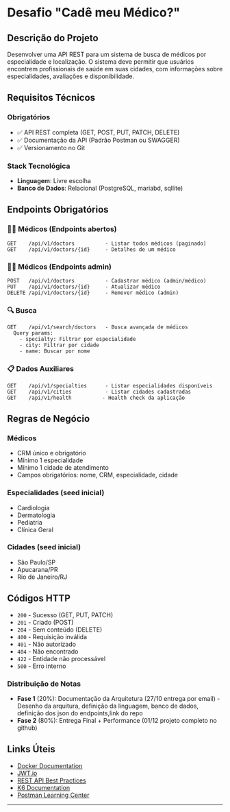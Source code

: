 # Desafio "Cadê meu Médico?" 

## Descrição do Projeto

Desenvolver uma API REST para um sistema de busca de médicos por especialidade e localização. O sistema deve permitir que usuários encontrem profissionais de saúde em suas cidades, com informações sobre especialidades, avaliações e disponibilidade.

## Requisitos Técnicos

### Obrigatórios
- ✅ API REST completa (GET, POST, PUT, PATCH, DELETE)
- ✅ Documentação da API (Padrão Postman ou SWAGGER)
- ✅ Versionamento no Git

### Stack Tecnológica
- **Linguagem**: Livre escolha
- **Banco de Dados**: Relacional (PostgreSQL, mariabd, sqllite)


## Endpoints Obrigatórios


### 👨‍⚕️ Médicos (Endpoints abertos)
```
GET    /api/v1/doctors          - Listar todos médicos (paginado)
GET    /api/v1/doctors/{id}     - Detalhes de um médico
```
### 👨‍⚕️ Médicos (Endpoints admin)
```
POST   /api/v1/doctors          - Cadastrar médico (admin/médico)
PUT    /api/v1/doctors/{id}     - Atualizar médico
DELETE /api/v1/doctors/{id}     - Remover médico (admin)
```

### 🔍 Busca
```
GET    /api/v1/search/doctors   - Busca avançada de médicos
  Query params:
    - specialty: Filtrar por especialidade
    - city: Filtrar por cidade
    - name: Buscar por nome
```

### 📋 Dados Auxiliares
```
GET    /api/v1/specialties      - Listar especialidades disponíveis
GET    /api/v1/cities           - Listar cidades cadastradas
GET    /api/v1/health          - Health check da aplicação
```

## Regras de Negócio


### Médicos
- CRM único e obrigatório
- Mínimo 1 especialidade
- Mínimo 1 cidade de atendimento
- Campos obrigatórios: nome, CRM, especialidade, cidade


### Especialidades (seed inicial)
- Cardiologia
- Dermatologia
- Pediatria
- Clínica Geral


### Cidades (seed inicial)
- São Paulo/SP
- Apucarana/PR
- Rio de Janeiro/RJ


## Códigos HTTP

- `200` - Sucesso (GET, PUT, PATCH)
- `201` - Criado (POST)
- `204` - Sem conteúdo (DELETE)
- `400` - Requisição inválida
- `401` - Não autorizado
- `404` - Não encontrado
- `422` - Entidade não processável
- `500` - Erro interno


### Distribuição de Notas

- **Fase 1** (20%): Documentação da Arquitetura (27/10 entrega por email)
        - Desenho da arquitura, definição da linguagem, banco de dados, definição dos json do endpoints,link do repo
- **Fase 2** (80%): Entrega Final + Performance (01/12 projeto completo no github)




## Links Úteis

- [Docker Documentation](https://docs.docker.com/)
- [JWT.io](https://jwt.io/)
- [REST API Best Practices](https://restfulapi.net/)
- [K6 Documentation](https://k6.io/docs/)
- [Postman Learning Center](https://learning.postman.com/)

---
